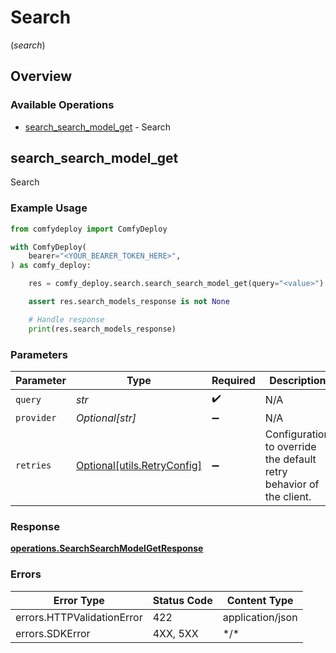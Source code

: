 # Search
(*search*)

## Overview

### Available Operations

* [search_search_model_get](#search_search_model_get) - Search

## search_search_model_get

Search

### Example Usage

```python
from comfydeploy import ComfyDeploy

with ComfyDeploy(
    bearer="<YOUR_BEARER_TOKEN_HERE>",
) as comfy_deploy:

    res = comfy_deploy.search.search_search_model_get(query="<value>")

    assert res.search_models_response is not None

    # Handle response
    print(res.search_models_response)

```

### Parameters

| Parameter                                                           | Type                                                                | Required                                                            | Description                                                         |
| ------------------------------------------------------------------- | ------------------------------------------------------------------- | ------------------------------------------------------------------- | ------------------------------------------------------------------- |
| `query`                                                             | *str*                                                               | :heavy_check_mark:                                                  | N/A                                                                 |
| `provider`                                                          | *Optional[str]*                                                     | :heavy_minus_sign:                                                  | N/A                                                                 |
| `retries`                                                           | [Optional[utils.RetryConfig]](../../models/utils/retryconfig.md)    | :heavy_minus_sign:                                                  | Configuration to override the default retry behavior of the client. |

### Response

**[operations.SearchSearchModelGetResponse](../../models/operations/searchsearchmodelgetresponse.md)**

### Errors

| Error Type                 | Status Code                | Content Type               |
| -------------------------- | -------------------------- | -------------------------- |
| errors.HTTPValidationError | 422                        | application/json           |
| errors.SDKError            | 4XX, 5XX                   | \*/\*                      |